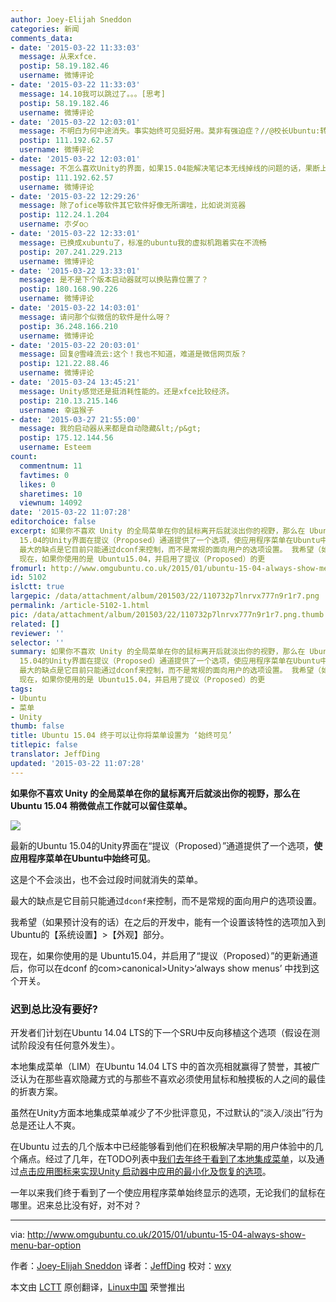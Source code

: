 ```yaml
---
author: Joey-Elijah Sneddon
categories: 新闻
comments_data:
- date: '2015-03-22 11:33:03'
  message: 从来xfce.
  postip: 58.19.182.46
  username: 微博评论
- date: '2015-03-22 11:33:03'
  message: 14.10我可以跳过了。。。[思考]
  postip: 58.19.182.46
  username: 微博评论
- date: '2015-03-22 12:03:01'
  message: 不明白为何中途消失。事实始终可见挺好用。莫非有强迫症？//@校长Ubuntu:转发微博
  postip: 111.192.62.57
  username: 微博评论
- date: '2015-03-22 12:03:01'
  message: 不怎么喜欢Unity的界面，如果15.04能解决笔记本无线掉线的问题的话，果断上Xubuntu[doge]
  postip: 111.192.62.57
  username: 微博评论
- date: '2015-03-22 12:29:26'
  message: 除了ofice等软件其它软件好像无所谓哇，比如说浏览器
  postip: 112.24.1.204
  username: 朩ダo○
- date: '2015-03-22 12:33:01'
  message: 已换成xubuntu了，标准的ubuntu我的虚拟机跑着实在不流畅
  postip: 207.241.229.213
  username: 微博评论
- date: '2015-03-22 13:33:01'
  message: 是不是下个版本启动器就可以换贴靠位置了？
  postip: 180.168.90.226
  username: 微博评论
- date: '2015-03-22 14:03:01'
  message: 请问那个似微信的软件是什么呀？
  postip: 36.248.166.210
  username: 微博评论
- date: '2015-03-22 20:03:01'
  message: 回复@雪峰流云:这个！我也不知道，难道是微信网页版？
  postip: 121.22.88.46
  username: 微博评论
- date: '2015-03-24 13:45:21'
  message: Unity感觉还是挺消耗性能的。还是xfce比较经济。
  postip: 210.13.215.146
  username: 幸运猴子
- date: '2015-03-27 21:55:00'
  message: 我的启动器从来都是自动隐藏&lt;/p&gt;
  postip: 175.12.144.56
  username: Esteem
count:
  commentnum: 11
  favtimes: 0
  likes: 0
  sharetimes: 10
  viewnum: 14092
date: '2015-03-22 11:07:28'
editorchoice: false
excerpt: 如果你不喜欢 Unity 的全局菜单在你的鼠标离开后就淡出你的视野，那么在 Ubuntu 15.04 稍微做点工作就可以留住菜单。  最新的Ubuntu
  15.04的Unity界面在提议（Proposed）通道提供了一个选项，使应用程序菜单在Ubuntu中始终可见。 这是个不会淡出，也不会过段时间就消失的菜单。
  最大的缺点是它目前只能通过dconf来控制，而不是常规的面向用户的选项设置。 我希望（如果预计没有的话）在之后的开发中，能有一个设置该特性的选项加入到Ubuntu的【系统设置】【外观】部分。
  现在，如果你使用的是 Ubuntu15.04，并启用了提议（Proposed）的更
fromurl: http://www.omgubuntu.co.uk/2015/01/ubuntu-15-04-always-show-menu-bar-option
id: 5102
islctt: true
largepic: /data/attachment/album/201503/22/110732p7lnrvx777n9r1r7.png
permalink: /article-5102-1.html
pic: /data/attachment/album/201503/22/110732p7lnrvx777n9r1r7.png.thumb.jpg
related: []
reviewer: ''
selector: ''
summary: 如果你不喜欢 Unity 的全局菜单在你的鼠标离开后就淡出你的视野，那么在 Ubuntu 15.04 稍微做点工作就可以留住菜单。  最新的Ubuntu
  15.04的Unity界面在提议（Proposed）通道提供了一个选项，使应用程序菜单在Ubuntu中始终可见。 这是个不会淡出，也不会过段时间就消失的菜单。
  最大的缺点是它目前只能通过dconf来控制，而不是常规的面向用户的选项设置。 我希望（如果预计没有的话）在之后的开发中，能有一个设置该特性的选项加入到Ubuntu的【系统设置】【外观】部分。
  现在，如果你使用的是 Ubuntu15.04，并启用了提议（Proposed）的更
tags:
- Ubuntu
- 菜单
- Unity
thumb: false
title: Ubuntu 15.04 终于可以让你将菜单设置为 ‘始终可见’
titlepic: false
translator: JeffDing
updated: '2015-03-22 11:07:28'
---
```


**如果你不喜欢 Unity 的全局菜单在你的鼠标离开后就淡出你的视野，那么在 Ubuntu 15.04 稍微做点工作就可以留住菜单。**


![](/data/attachment/album/201503/22/110732p7lnrvx777n9r1r7.png)


最新的Ubuntu 15.04的Unity界面在“提议（Proposed）”通道提供了一个选项，**使应用程序菜单在Ubuntu中始终可见**。


这是个不会淡出，也不会过段时间就消失的菜单。


最大的缺点是它目前只能通过`dconf`来控制，而不是常规的面向用户的选项设置。


我希望（如果预计没有的话）在之后的开发中，能有一个设置该特性的选项加入到Ubuntu的【系统设置】>【外观】部分。


现在，如果你使用的是 Ubuntu15.04，并启用了“提议（Proposed）”的更新通道后，你可以在dconf 的com>canonical>Unity>‘always show menus’ 中找到这个开关。


### 迟到总比没有要好?


开发者们计划在Ubuntu 14.04 LTS的下一个SRU中反向移植这个选项（假设在测试阶段没有任何意外发生）。


本地集成菜单（LIM）在Ubuntu 14.04 LTS 中的首次亮相就赢得了赞誉，其被广泛认为在那些喜欢隐藏方式的与那些不喜欢必须使用鼠标和触摸板的人之间的最佳的折衷方案。


虽然在Unity方面本地集成菜单减少了不少批评意见，不过默认的“淡入/淡出”行为总是还让人不爽。


在Ubuntu 过去的几个版本中已经能够看到他们在积极解决早期的用户体验中的几个痛点。经过了几年，在TODO列表中[我们去年终于看到了本地集成菜单](http://www.omgubuntu.co.uk/2014/02/locally-integrated-menus-ubuntu-14-04)，以及通过[点击应用图标来实现Unity 启动器中应用的最小化及恢复的选项](http://www.omgubuntu.co.uk/2014/03/minimize-click-launcher-option-ubuntu-14-04)。


一年以来我们终于看到了一个使应用程序菜单始终显示的选项，无论我们的鼠标在哪里。迟来总比没有好，对不对？




---


via: <http://www.omgubuntu.co.uk/2015/01/ubuntu-15-04-always-show-menu-bar-option>


作者：[Joey-Elijah Sneddon](https://plus.google.com/117485690627814051450/?rel=author) 译者：[JeffDing](https://github.com/JeffDing) 校对：[wxy](https://github.com/wxy)


本文由 [LCTT](https://github.com/LCTT/TranslateProject) 原创翻译，[Linux中国](http://linux.cn/) 荣誉推出